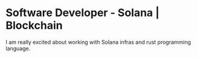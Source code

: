 # Software Developer - Solana | Blockchain

I am really excited about working with Solana infras and rust programming language.
